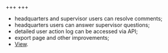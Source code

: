+++
+++
- headquarters and supervisor users can resolve comments;
- headquarters users can answer supervisor questions;
- detailed user action log can be accessed via API;
- export page and other improvements;
- [View](/release-notes/version-19-08).